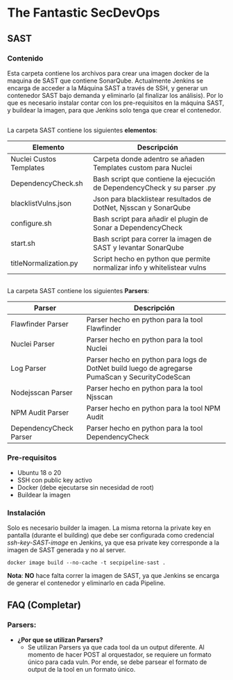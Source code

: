 # The Fantastic SecDevOps
## SAST

### Contenido
Esta carpeta contiene los archivos para crear una imagen docker de la maquina de SAST que contiene SonarQube. Actualmente Jenkins se encarga de acceder a la Máquina SAST a través de SSH, y generar un contenedor SAST bajo demanda y eliminarlo (al finalizar los análisis). Por lo que es necesario instalar contar con los pre-requisitos en la máquina SAST, y buildear la imagen, para que Jenkins solo tenga que crear el contenedor.

##

La carpeta SAST contiene los siguientes **elementos**:

|Elemento                     | Descripción                                                              |
|-----------------------------|--------------------------------------------------------------------------|
|Nuclei Custos Templates      | Carpeta donde adentro se añaden Templates custom para Nuclei             |
|DependencyCheck.sh           | Bash script que contiene la ejecución de DependencyCheck y su parser .py |
|blacklistVulns.json          | Json para blacklistear resultados de DotNet, Njsscan y SonarQube         |
|configure.sh                 | Bash script para añadir el plugin de Sonar a DependencyCheck             |
|start.sh                     | Bash script para correr la imagen de SAST y levantar SonarQube           |
|titleNormalization.py        | Script hecho en python que permite normalizar info y whitelistear vulns  |

##

La carpeta SAST contiene los siguientes **Parsers**:

|Parser                       | Descripción                                                                                    |
|-----------------------------|------------------------------------------------------------------------------------------------|
|Flawfinder Parser            | Parser hecho en python para la tool Flawfinder                                                 |
|Nuclei Parser                | Parser hecho en python para la tool Nuclei                                                     |
|Log Parser                   | Parser hecho en python para logs de DotNet build luego de agregarse PumaScan y SecurityCodeScan|
|Nodejsscan Parser            | Parser hecho en python para la tool Njsscan                                                    |
|NPM Audit  Parser            | Parser hecho en python para la tool NPM Audit                                                  |
|DependencyCheck Parser       | Parser hecho en python para la tool DependencyCheck                                            |

### Pre-requisitos
- Ubuntu 18 o 20
- SSH con public key activo
- Docker (debe ejecutarse sin necesidad de root)
- Buildear la imagen

### Instalación

Solo es necesario builder la imagen. La misma retorna la private key en pantalla (durante el building) que debe ser configurada como credencial *ssh-key-SAST-image* en Jenkins, ya que esa private key corresponde a la imagen de SAST generada y no al server.

```
docker image build --no-cache -t secpipeline-sast .
```

**Nota**: **NO** hace falta correr la imagen de SAST, ya que Jenkins se encarga de generar el contenedor y eliminarlo en cada Pipeline.

## FAQ (Completar)

### Parsers:

- **¿Por que se utilizan Parsers?**  
	- Se utilizan Parsers ya que cada tool da un output diferente. Al momento de hacer POST al orquestador, se requiere un formato único para cada vuln. Por ende, se debe parsear el formato de output de la tool en un formato único.

##
